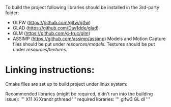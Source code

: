 To build the project following libraries should be installed in the 3rd-party folder:
- GLFW (https://github.com/glfw/glfw)
- GLAD (https://github.com/Dav1dde/glad)
- GLM (https://github.com/g-truc/glm)
- ASSIMP (https://github.com/assimp/assimp)
Models and Motion Capture files should be put under *resources/models*.
Textures should be put under *resources/textures*.

# Linking instructions:
Cmake files are set up to build project under linux system:

Recommended libraries (might be required, didn't run into the building issue):
'''
X11 Xi Xrandr pthread
'''
required libraries:
'''
glfw3 GL dl
'''
